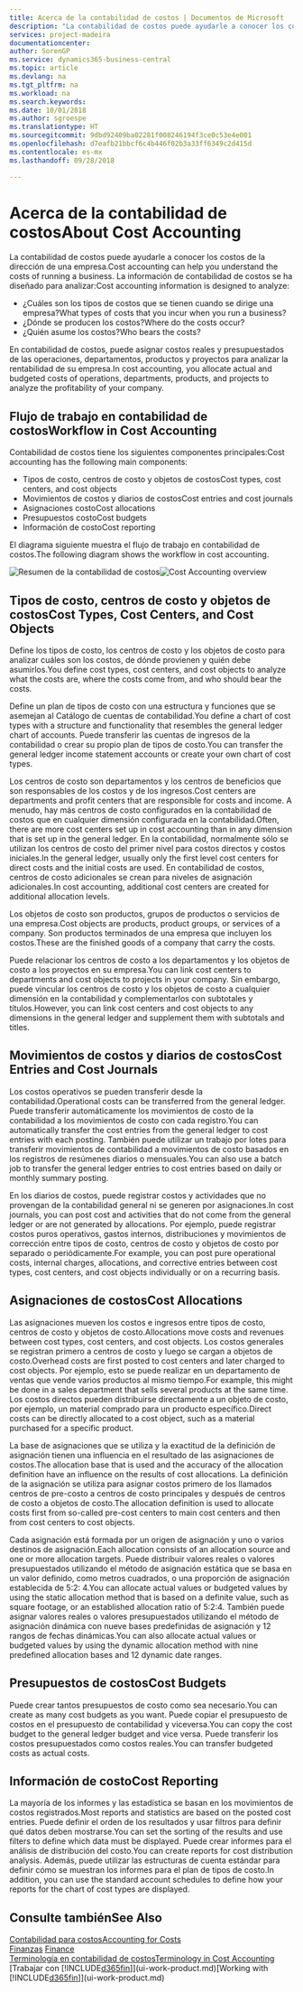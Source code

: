 ```yaml
---
title: Acerca de la contabilidad de costos | Documentos de Microsoft
description: "La contabilidad de costos puede ayudarle a conocer los costos de la dirección de una empresa."
services: project-madeira
documentationcenter: 
author: SorenGP
ms.service: dynamics365-business-central
ms.topic: article
ms.devlang: na
ms.tgt_pltfrm: na
ms.workload: na
ms.search.keywords: 
ms.date: 10/01/2018
ms.author: sgroespe
ms.translationtype: HT
ms.sourcegitcommit: 9dbd92409ba02281f008246194f3ce0c53e4e001
ms.openlocfilehash: d7eafb21bbcf6c4b446f02b3a33ff6349c2d415d
ms.contentlocale: es-mx
ms.lasthandoff: 09/28/2018

---
```

# <a name="about-cost-accounting"></a><span data-ttu-id="7b455-103">Acerca de la contabilidad de costos</span><span class="sxs-lookup"><span data-stu-id="7b455-103">About Cost Accounting</span></span>
<span data-ttu-id="7b455-104">La contabilidad de costos puede ayudarle a conocer los costos de la dirección de una empresa.</span><span class="sxs-lookup"><span data-stu-id="7b455-104">Cost accounting can help you understand the costs of running a business.</span></span> <span data-ttu-id="7b455-105">La información de contabilidad de costos se ha diseñado para analizar:</span><span class="sxs-lookup"><span data-stu-id="7b455-105">Cost accounting information is designed to analyze:</span></span>  

-   <span data-ttu-id="7b455-106">¿Cuáles son los tipos de costos que se tienen cuando se dirige una empresa?</span><span class="sxs-lookup"><span data-stu-id="7b455-106">What types of costs that you incur when you run a business?</span></span>  
-   <span data-ttu-id="7b455-107">¿Dónde se producen los costos?</span><span class="sxs-lookup"><span data-stu-id="7b455-107">Where do the costs occur?</span></span>  
-   <span data-ttu-id="7b455-108">¿Quién asume los costos?</span><span class="sxs-lookup"><span data-stu-id="7b455-108">Who bears the costs?</span></span>  

<span data-ttu-id="7b455-109">En contabilidad de costos, puede asignar costos reales y presupuestados de las operaciones, departamentos, productos y proyectos para analizar la rentabilidad de su empresa.</span><span class="sxs-lookup"><span data-stu-id="7b455-109">In cost accounting, you allocate actual and budgeted costs of operations, departments, products, and projects to analyze the profitability of your company.</span></span>  

## <a name="workflow-in-cost-accounting"></a><span data-ttu-id="7b455-110">Flujo de trabajo en contabilidad de costos</span><span class="sxs-lookup"><span data-stu-id="7b455-110">Workflow in Cost Accounting</span></span>  
<span data-ttu-id="7b455-111">Contabilidad de costos tiene los siguientes componentes principales:</span><span class="sxs-lookup"><span data-stu-id="7b455-111">Cost accounting has the following main components:</span></span>  

-   <span data-ttu-id="7b455-112">Tipos de costo, centros de costo y objetos de costos</span><span class="sxs-lookup"><span data-stu-id="7b455-112">Cost types, cost centers, and cost objects</span></span>  
-   <span data-ttu-id="7b455-113">Movimientos de costos y diarios de costos</span><span class="sxs-lookup"><span data-stu-id="7b455-113">Cost entries and cost journals</span></span>  
-   <span data-ttu-id="7b455-114">Asignaciones costo</span><span class="sxs-lookup"><span data-stu-id="7b455-114">Cost allocations</span></span>  
-   <span data-ttu-id="7b455-115">Presupuestos costo</span><span class="sxs-lookup"><span data-stu-id="7b455-115">Cost budgets</span></span>
-   <span data-ttu-id="7b455-116">Información de costo</span><span class="sxs-lookup"><span data-stu-id="7b455-116">Cost reporting</span></span>  

<span data-ttu-id="7b455-117">El diagrama siguiente muestra el flujo de trabajo en contabilidad de costos.</span><span class="sxs-lookup"><span data-stu-id="7b455-117">The following diagram shows the workflow in cost accounting.</span></span>  

<span data-ttu-id="7b455-118">![Resumen de la contabilidad de costos](media/costaccountingoverview.png "ResumenContabilidadCostos")</span><span class="sxs-lookup"><span data-stu-id="7b455-118">![Cost Accounting overview](media/costaccountingoverview.png "CostAccountingOverview")</span></span>  

## <a name="cost-types-cost-centers-and-cost-objects"></a><span data-ttu-id="7b455-119">Tipos de costo, centros de costo y objetos de costos</span><span class="sxs-lookup"><span data-stu-id="7b455-119">Cost Types, Cost Centers, and Cost Objects</span></span>  
<span data-ttu-id="7b455-120">Define los tipos de costo, los centros de costo y los objetos de costo para analizar cuáles son los costos, de dónde provienen y quién debe asumirlos.</span><span class="sxs-lookup"><span data-stu-id="7b455-120">You define cost types, cost centers, and cost objects to analyze what the costs are, where the costs come from, and who should bear the costs.</span></span>  

<span data-ttu-id="7b455-121">Define un plan de tipos de costo con una estructura y funciones que se asemejan al Catálogo de cuentas de contabilidad.</span><span class="sxs-lookup"><span data-stu-id="7b455-121">You define a chart of cost types with a structure and functionality that resembles the general ledger chart of accounts.</span></span> <span data-ttu-id="7b455-122">Puede transferir las cuentas de ingresos de la contabilidad o crear su propio plan de tipos de costo.</span><span class="sxs-lookup"><span data-stu-id="7b455-122">You can transfer the general ledger income statement accounts or create your own chart of cost types.</span></span>  

<span data-ttu-id="7b455-123">Los centros de costo son departamentos y los centros de beneficios que son responsables de los costos y de los ingresos.</span><span class="sxs-lookup"><span data-stu-id="7b455-123">Cost centers are departments and profit centers that are responsible for costs and income.</span></span> <span data-ttu-id="7b455-124">A menudo, hay más centros de costo configurados en la contabilidad de costos que en cualquier dimensión configurada en la contabilidad.</span><span class="sxs-lookup"><span data-stu-id="7b455-124">Often, there are more cost centers set up in cost accounting than in any dimension that is set up in the general ledger.</span></span> <span data-ttu-id="7b455-125">En la contabilidad, normalmente sólo se utilizan los centros de costo del primer nivel para costos directos y costos iniciales.</span><span class="sxs-lookup"><span data-stu-id="7b455-125">In the general ledger, usually only the first level cost centers for direct costs and the initial costs are used.</span></span> <span data-ttu-id="7b455-126">En contabilidad de costos, centros de costo adicionales se crean para niveles de asignación adicionales.</span><span class="sxs-lookup"><span data-stu-id="7b455-126">In cost accounting, additional cost centers are created for additional allocation levels.</span></span>  

<span data-ttu-id="7b455-127">Los objetos de costo son productos, grupos de productos o servicios de una empresa.</span><span class="sxs-lookup"><span data-stu-id="7b455-127">Cost objects are products, product groups, or services of a company.</span></span> <span data-ttu-id="7b455-128">Son productos terminados de una empresa que incluyen los costos.</span><span class="sxs-lookup"><span data-stu-id="7b455-128">These are the finished goods of a company that carry the costs.</span></span>  

<span data-ttu-id="7b455-129">Puede relacionar los centros de costo a los departamentos y los objetos de costo a los proyectos en su empresa.</span><span class="sxs-lookup"><span data-stu-id="7b455-129">You can link cost centers to departments and cost objects to projects in your company.</span></span> <span data-ttu-id="7b455-130">Sin embargo, puede vincular los centros de costo y los objetos de costo a cualquier dimensión en la contabilidad y complementarlos con subtotales y títulos.</span><span class="sxs-lookup"><span data-stu-id="7b455-130">However, you can link cost centers and cost objects to any dimensions in the general ledger and supplement them with subtotals and titles.</span></span>  

## <a name="cost-entries-and-cost-journals"></a><span data-ttu-id="7b455-131">Movimientos de costos y diarios de costos</span><span class="sxs-lookup"><span data-stu-id="7b455-131">Cost Entries and Cost Journals</span></span>  
<span data-ttu-id="7b455-132">Los costos operativos se pueden transferir desde la contabilidad.</span><span class="sxs-lookup"><span data-stu-id="7b455-132">Operational costs can be transferred from the general ledger.</span></span> <span data-ttu-id="7b455-133">Puede transferir automáticamente los movimientos de costo de la contabilidad a los movimientos de costo con cada registro.</span><span class="sxs-lookup"><span data-stu-id="7b455-133">You can automatically transfer the cost entries from the general ledger to cost entries with each posting.</span></span> <span data-ttu-id="7b455-134">También puede utilizar un trabajo por lotes para transferir movimientos de contabilidad a movimientos de costo basados en los registros de resúmenes diarios o mensuales.</span><span class="sxs-lookup"><span data-stu-id="7b455-134">You can also use a batch job to transfer the general ledger entries to cost entries based on daily or monthly summary posting.</span></span>  

<span data-ttu-id="7b455-135">En los diarios de costos, puede registrar costos y actividades que no provengan de la contabilidad general ni se generen por asignaciones.</span><span class="sxs-lookup"><span data-stu-id="7b455-135">In cost journals, you can post cost and activities that do not come from the general ledger or are not generated by allocations.</span></span> <span data-ttu-id="7b455-136">Por ejemplo, puede registrar costos puros operativos, gastos internos, distribuciones y movimientos de corrección entre tipos de costo, centros de costo y objetos de costo por separado o periódicamente.</span><span class="sxs-lookup"><span data-stu-id="7b455-136">For example, you can post pure operational costs, internal charges, allocations, and corrective entries between cost types, cost centers, and cost objects individually or on a recurring basis.</span></span>  

## <a name="cost-allocations"></a><span data-ttu-id="7b455-137">Asignaciones de costos</span><span class="sxs-lookup"><span data-stu-id="7b455-137">Cost Allocations</span></span>  
<span data-ttu-id="7b455-138">Las asignaciones mueven los costos e ingresos entre tipos de costo, centros de costo y objetos de costo.</span><span class="sxs-lookup"><span data-stu-id="7b455-138">Allocations move costs and revenues between cost types, cost centers, and cost objects.</span></span> <span data-ttu-id="7b455-139">Los costos generales se registran primero a centros de costo y luego se cargan a objetos de costo.</span><span class="sxs-lookup"><span data-stu-id="7b455-139">Overhead costs are first posted to cost centers and later charged to cost objects.</span></span> <span data-ttu-id="7b455-140">Por ejemplo, esto se puede realizar en un departamento de ventas que vende varios productos al mismo tiempo.</span><span class="sxs-lookup"><span data-stu-id="7b455-140">For example, this might be done in a sales department that sells several products at the same time.</span></span> <span data-ttu-id="7b455-141">Los costos directos pueden distribuirse directamente a un objeto de costo, por ejemplo, un material comprado para un producto específico.</span><span class="sxs-lookup"><span data-stu-id="7b455-141">Direct costs can be directly allocated to a cost object, such as a material purchased for a specific product.</span></span>  

<span data-ttu-id="7b455-142">La base de asignaciones que se utiliza y la exactitud de la definición de asignación tienen una influencia en el resultado de las asignaciones de costos.</span><span class="sxs-lookup"><span data-stu-id="7b455-142">The allocation base that is used and the accuracy of the allocation definition have an influence on the results of cost allocations.</span></span> <span data-ttu-id="7b455-143">La definición de la asignación se utiliza para asignar costos primero de los llamados centros de pre-costo a centros de costo principales y después de centros de costo a objetos de costo.</span><span class="sxs-lookup"><span data-stu-id="7b455-143">The allocation definition is used to allocate costs first from so-called pre-cost centers to main cost centers and then from cost centers to cost objects.</span></span>  

<span data-ttu-id="7b455-144">Cada asignación está formada por un origen de asignación y uno o varios destinos de asignación.</span><span class="sxs-lookup"><span data-stu-id="7b455-144">Each allocation consists of an allocation source and one or more allocation targets.</span></span> <span data-ttu-id="7b455-145">Puede distribuir valores reales o valores presupuestados utilizando el método de asignación estática que se basa en un valor definido, como metros cuadrados, o una proporción de asignación establecida de 5:2: 4.</span><span class="sxs-lookup"><span data-stu-id="7b455-145">You can allocate actual values or budgeted values by using the static allocation method that is based on a definite value, such as square footage, or an established allocation ratio of 5:2:4.</span></span> <span data-ttu-id="7b455-146">También puede asignar valores reales o valores presupuestados utilizando el método de asignación dinámica con nueve bases predefinidas de asignación y 12 rangos de fechas dinámicas.</span><span class="sxs-lookup"><span data-stu-id="7b455-146">You can also allocate actual values or budgeted values by using the dynamic allocation method with nine predefined allocation bases and 12 dynamic date ranges.</span></span>  

## <a name="cost-budgets"></a><span data-ttu-id="7b455-147">Presupuestos de costos</span><span class="sxs-lookup"><span data-stu-id="7b455-147">Cost Budgets</span></span>  
<span data-ttu-id="7b455-148">Puede crear tantos presupuestos de costo como sea necesario.</span><span class="sxs-lookup"><span data-stu-id="7b455-148">You can create as many cost budgets as you want.</span></span> <span data-ttu-id="7b455-149">Puede copiar el presupuesto de costos en el presupuesto de contabilidad y viceversa.</span><span class="sxs-lookup"><span data-stu-id="7b455-149">You can copy the cost budget to the general ledger budget and vice versa.</span></span> <span data-ttu-id="7b455-150">Puede transferir los costos presupuestados como costos reales.</span><span class="sxs-lookup"><span data-stu-id="7b455-150">You can transfer budgeted costs as actual costs.</span></span>  

## <a name="cost-reporting"></a><span data-ttu-id="7b455-151">Información de costo</span><span class="sxs-lookup"><span data-stu-id="7b455-151">Cost Reporting</span></span>  
<span data-ttu-id="7b455-152">La mayoría de los informes y las estadística se basan en los movimientos de costos registrados.</span><span class="sxs-lookup"><span data-stu-id="7b455-152">Most reports and statistics are based on the posted cost entries.</span></span> <span data-ttu-id="7b455-153">Puede definir el orden de los resultados y usar filtros para definir qué datos deben mostrarse.</span><span class="sxs-lookup"><span data-stu-id="7b455-153">You can set the sorting of the results and use filters to define which data must be displayed.</span></span> <span data-ttu-id="7b455-154">Puede crear informes para el análisis de distribución del costo.</span><span class="sxs-lookup"><span data-stu-id="7b455-154">You can create reports for cost distribution analysis.</span></span> <span data-ttu-id="7b455-155">Además, puede utilizar las estructuras de cuenta estándar para definir cómo se muestran los informes para el plan de tipos de costo.</span><span class="sxs-lookup"><span data-stu-id="7b455-155">In addition, you can use the standard account schedules to define how your reports for the chart of cost types are displayed.</span></span>  

## <a name="see-also"></a><span data-ttu-id="7b455-156">Consulte también</span><span class="sxs-lookup"><span data-stu-id="7b455-156">See Also</span></span>  
 [<span data-ttu-id="7b455-157">Contabilidad para costos</span><span class="sxs-lookup"><span data-stu-id="7b455-157">Accounting for Costs</span></span>](finance-manage-cost-accounting.md)  
 <span data-ttu-id="7b455-158">[Finanzas](finance.md) </span><span class="sxs-lookup"><span data-stu-id="7b455-158">[Finance](finance.md) </span></span>  
 [<span data-ttu-id="7b455-159">Terminología en contabilidad de costos</span><span class="sxs-lookup"><span data-stu-id="7b455-159">Terminology in Cost Accounting</span></span>](finance-terminology-in-cost-accounting.md)  
 <span data-ttu-id="7b455-160">[Trabajar con [!INCLUDE[d365fin](includes/d365fin_md.md)]](ui-work-product.md)</span><span class="sxs-lookup"><span data-stu-id="7b455-160">[Working with [!INCLUDE[d365fin](includes/d365fin_md.md)]](ui-work-product.md)</span></span>

